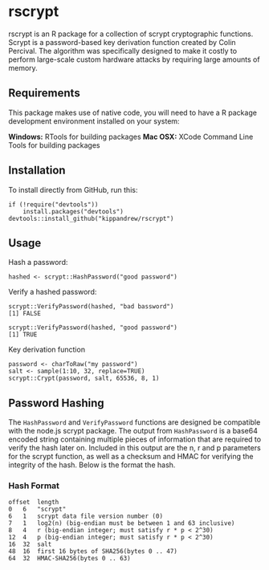 # rscrypt

rscrypt is an R package for a collection of scrypt cryptographic functions. Scrypt is a
password-based key derivation function created by Colin Percival. The algorithm was specifically
designed to make it costly to perform large-scale custom hardware attacks by requiring large
amounts of memory.

## Requirements

This package makes use of native code, you will need to have a R package development 
environment installed on your system:

__Windows:__ RTools for building packages
__Mac OSX:__ XCode Command Line Tools for building packages

## Installation

To install directly from GitHub, run this:

```
if (!require("devtools"))
    install.packages("devtools")
devtools::install_github("kippandrew/rscrypt")
```

## Usage

Hash a password:
```
hashed <- scrypt::HashPassword("good password")
```

Verify a hashed password:
```
scrypt::VerifyPassword(hashed, "bad bassword")
[1] FALSE

scrypt::VerifyPassword(hashed, "good password")
[1] TRUE
```

Key derivation function
```
password <- charToRaw("my password")
salt <- sample(1:10, 32, replace=TRUE)
scrypt::Crypt(password, salt, 65536, 8, 1)
```

## Password Hashing

The `HashPassword` and `VerifyPassword` functions are designed be compatible with the
node.js scrypt package. The output from `HashPassword` is a base64 encoded string
containing multiple pieces of information that are required to verify the hash later on.
Included in this output are the n, r and p parameters for the scrypt function, as well as
a checksum and HMAC for verifying the integrity of the hash. Below is the format the hash.


### Hash Format
```
offset	length
0	6	"scrypt"
6	1	scrypt data file version number (0)
7	1	log2(n) (big-endian must be between 1 and 63 inclusive)
8	4	r (big-endian integer; must satisfy r * p < 2^30)
12	4	p (big-endian integer; must satisfy r * p < 2^30)
16	32	salt
48	16	first 16 bytes of SHA256(bytes 0 .. 47)
64	32	HMAC-SHA256(bytes 0 .. 63)
```

